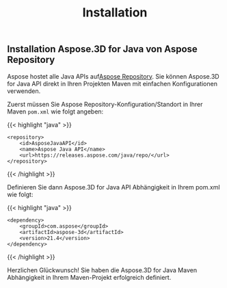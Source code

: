 ﻿---
title: Installation
type: docs
weight: 50
url: /de/java/installation/
description: Aspose hostet alle Java APIs auf Aspose Repository. Sie können Aspose.3D for Java API direkt in Ihren Projekten Maven mit einfachen Konfigurationen verwenden.
---
## **Installation Aspose.3D for Java von Aspose Repository**
Aspose hostet alle Java APIs auf[Aspose Repository](https://releases.aspose.com/java/repo/com/aspose/aspose-3d/). Sie können Aspose.3D for Java API direkt in Ihren Projekten Maven mit einfachen Konfigurationen verwenden.

Zuerst müssen Sie Aspose Repository-Konfiguration/Standort in Ihrer Maven `pom.xml` wie folgt angeben:

{{< highlight "java" >}}

 <repositories>

    <repository>
        <id>AsposeJavaAPI</id>
        <name>Aspose Java API</name>
        <url>https://releases.aspose.com/java/repo/</url>
    </repository>

</repositories>

{{< /highlight >}}

Definieren Sie dann Aspose.3D for Java API Abhängigkeit in Ihrem pom.xml wie folgt:

{{< highlight "java" >}}

 <dependencies>

    <dependency>
        <groupId>com.aspose</groupId>
        <artifactId>aspose-3d</artifactId>
        <version>21.4</version>
    </dependency>

</dependencies>

{{< /highlight >}}

Herzlichen Glückwunsch! Sie haben die Aspose.3D for Java Maven Abhängigkeit in Ihrem Maven-Projekt erfolgreich definiert.

